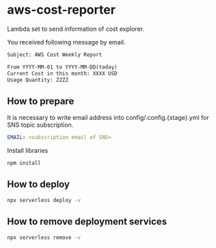 # aws-cost-reporter

Lambda set to send information of cost explorer.

You received following message by email.

```txt
Subject: AWS Cost Weekly Report

From YYYY-MM-01 to YYYY-MM-DD(today)
Current Cost in this month: XXXX USD
Usage Quantity: ZZZZ
```

## How to prepare

It is necessary to write email address into config/.config.{stage}.yml for SNS topic subscription.

```yml
EMAIL: <subscription email of SNS>
```

Install libraries

```bash
npm install
```

## How to deploy

```bash
npx serverless deploy -v
```

## How to remove deployment services

```bash
npx serverless remove -v
```
